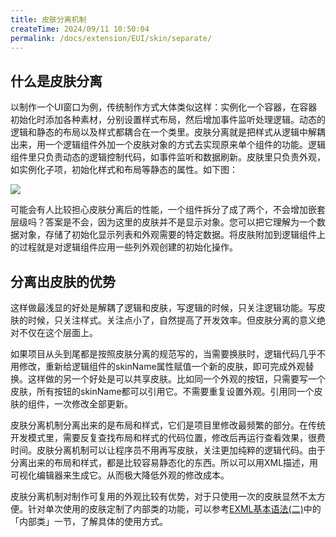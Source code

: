 ```yaml
---
title: 皮肤分离机制
createTime: 2024/09/11 10:50:04
permalink: /docs/extension/EUI/skin/separate/
---
```

## 什么是皮肤分离

以制作一个UI窗口为例，传统制作方式大体类似这样：实例化一个容器，在容器初始化时添加各种素材，分别设置样式布局，然后增加事件监听处理逻辑。动态的逻辑和静态的布局以及样式都耦合在一个类里。皮肤分离就是把样式从逻辑中解耦出来，用一个逻辑组件外加一个皮肤对象的方式去实现原来单个组件的功能。逻辑组件里只负责动态的逻辑控制代码，如事件监听和数据刷新。皮肤里只负责外观，如实例化子项，初始化样式和布局等静态的属性。如下图：

![](55cdcff23152f.png)

可能会有人比较担心皮肤分离后的性能，一个组件拆分了成了两个，不会增加嵌套层级吗？答案是不会，因为这里的皮肤并不是显示对象。您可以把它理解为一个数据对象，存储了初始化显示列表和外观需要的特定数据。将皮肤附加到逻辑组件上的过程就是对逻辑组件应用一些列外观创建的初始化操作。

## 分离出皮肤的优势

这样做最浅显的好处是解耦了逻辑和皮肤，写逻辑的时候，只关注逻辑功能。写皮肤的时候，只关注样式。关注点小了，自然提高了开发效率。但皮肤分离的意义绝对不仅在这个层面上。

如果项目从头到尾都是按照皮肤分离的规范写的，当需要换肤时，逻辑代码几乎不用修改，重新给逻辑组件的skinName属性赋值一个新的皮肤，即可完成外观替换。这样做的另一个好处是可以共享皮肤。比如同一个外观的按钮，只需要写一个皮肤，所有按钮的skinName都可以引用它。不需要重复设置外观。引用同一个皮肤的组件，一次修改全部更新。

皮肤分离机制分离出来的是布局和样式，它们是项目里修改最频繁的部分。在传统开发模式里，需要反复查找布局和样式的代码位置，修改后再运行查看效果，很费时间。皮肤分离机制可以让程序员不用再写皮肤，关注更加纯粹的逻辑代码。由于分离出来的布局和样式，都是比较容易静态化的东西。所以可以用XML描述，用可视化编辑器来生成它。从而极大降低外观的修改成本。

皮肤分离机制对制作可复用的外观比较有优势，对于只使用一次的皮肤显然不太方便。针对单次使用的皮肤定制了内部类的功能，可以参考[EXML基本语法(二)](../../EXML/syntax2/README.md)中的「内部类」一节，了解具体的使用方式。
